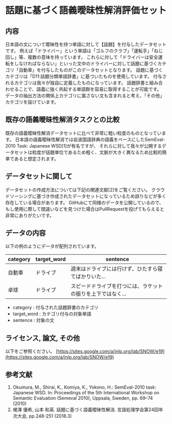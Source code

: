 # 話題に基づく語義曖昧性解消評価セット

## 内容

日本語の文について曖昧性を持つ単語に対して【話題】を付与したデータセットです。
例えば「ドライバー」という単語は「ゴルフのクラブ」「運転手」「ねじ回し」等、複数の意味を持っています。
これらに対して「ドライバーは安全運転をしなければならない」といった文中のドライバーに対して話題に基づくカテゴリ「自動車」を付与したものがこのデータセットとなります。
話題に基づくカテゴリは「D11:話題分類単語辞書」に基づいたものを使用しています。
付与されるカテゴリは我々が独自に定義したものになっています。
話題辞書と組み合わせることで、語義に強く共起する単語群を容易に取得することが可能です。
データの抽出方法の関係上カテゴリに属さない文も含まれると考え、「その他」カテゴリを設けています。

## 既存の語義曖昧性解消タスクとの比較

既存の語義曖昧性解消データセットに比べて非常に粗い粒度のものとなっています。
日本語の語義曖昧性解消では岩波国語辞典の語義をベースにしたSemEval-2010 Task: Japanese WSD[1]が有名ですが、
それらに対して我々が公開するデータセットは粒度が話題単位であるため粗く、文脈が大きく異なるため比較的簡単であると想定されます。

## データセットに関して

データセットの作成方法については下記の関連文献[2]をご覧ください。
クラウドソーシングに基づき作成されたデータセットになっているため誤りなどが多く存在している場合があります。
GitHubにて同様のデータを公開しているので、もし使用に際して間違いなどを見つけた場合はPullRequestを投げてもらえると非常にありがたいです。

## データの内容

以下の例のようにデータが配列されています。

category | target_word | sentence
------------ | ------------- | ------------ 
自動車 | ドライブ | 週末はドライブには行けず、ひたすら寝てばかりいた…
卓球 | ドライブ | スピードドライブを打つには、ラケットの振りを上下ではなく…


* category : 付与された話題辞書のカテゴリ
* target_word : カテゴリ付与の対象単語
* sentence : 対象の文

## ライセンス, 論文, その他

以下をご参照ください。
[https://sites.google.com/a/jnlp.org/lab/SNOW/e19](https://sites.google.com/a/jnlp.org/lab/SNOW/e19)

## 参考文献

1. Okumura, M., Shirai, K., Komiya, K., Yokono, H.: SemEval-2010 task: Japanese WSD. In: Proceedings of the 5th International Workshop on Semantic Evaluation (Semeval 2010), Uppsala, Sweden, pp. 69–74 (2010)
2. 桾澤 優希, 山本 和英. 話題に基づく語義曖昧性解消. 言語処理学会第24回年次大会, pp.248-251 (2018.3)
